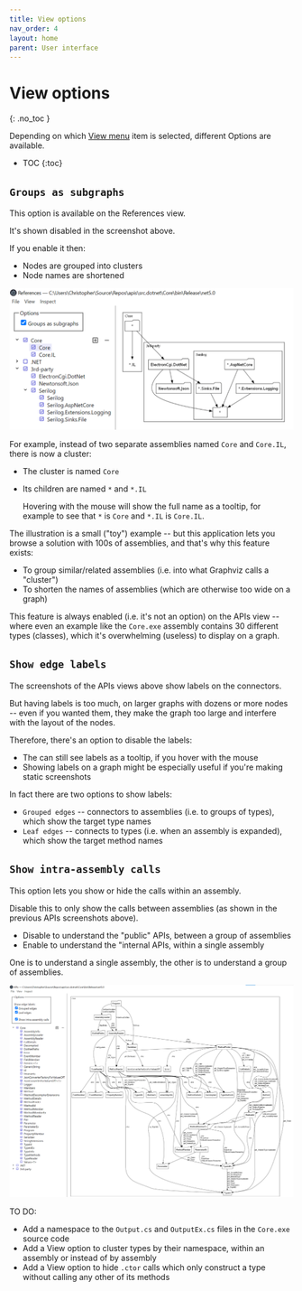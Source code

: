 ```yaml
---
title: View options
nav_order: 4
layout: home
parent: User interface
---
```


# View options
{: .no_toc }

Depending on which [View menu](./VIEW.md) item is selected, different Options are available.

- TOC
{:toc}

## `Groups as subgraphs`

This option is available on the References view.

It's shown disabled in the screenshot above.

If you enable it then:

- Nodes are grouped into clusters
- Node names are shortened

![Alt text](../screenshots.tiny/Screenshot%202024-05-30%20085125.png)

For example, instead of two separate assemblies named `Core` and `Core.IL`, there is now a cluster:

- The cluster is named `Core`
- Its children are named `*` and `*.IL`

  Hovering with the mouse will show the full name as a tooltip, for example
  to see that `*` is `Core` and `*.IL` is `Core.IL`.

The illustration is a small ("toy") example --
but this application lets you browse a solution with 100s of assemblies, and that's why this feature exists:

- To group similar/related assemblies (i.e. into what Graphviz calls a "cluster")
- To shorten the names of assemblies (which are otherwise too wide on a graph)

This feature is always enabled (i.e. it's not an option) on the APIs view -- where even an example like the `Core.exe`
assembly contains 30 different types (classes), which it's overwhelming (useless) to display on a graph.

## `Show edge labels`

The screenshots of the APIs views above show labels on the connectors.

But having labels is too much, on larger graphs with dozens or more nodes --
even if you wanted them, they make the graph too large and interfere with the layout of the nodes.

Therefore, there's an option to disable the labels:

- The can still see labels as a tooltip, if you hover with the mouse
- Showing labels on a graph might be especially useful if you're making static screenshots

In fact there are two options to show labels:

- `Grouped edges` -- connectors to assemblies (i.e. to groups of types), which show the target type names
- `Leaf edges` -- connects to types (i.e. when an assembly is expanded), which show the target method names

## `Show intra-assembly calls`

This option lets you show or hide the calls within an assembly.

Disable this to only show the calls between assemblies (as shown in the previous APIs screenshots above).

- Disable to understand the "public" APIs, between a group of assemblies
- Enable to understand the "internal APIs, within a single assembly

One is to understand a single assembly, the other is to understand a group of assemblies.

![Alt text](../screenshots.tiny/Screenshot%202024-05-30%20202038.png)

TO DO:

- Add a namespace to the `Output.cs` and `OutputEx.cs` files in the `Core.exe` source code
- Add a View option to cluster types by their namespace, within an assembly or instead of by assembly
- Add a View option to hide `.ctor` calls which only construct a type without calling any other of its methods
